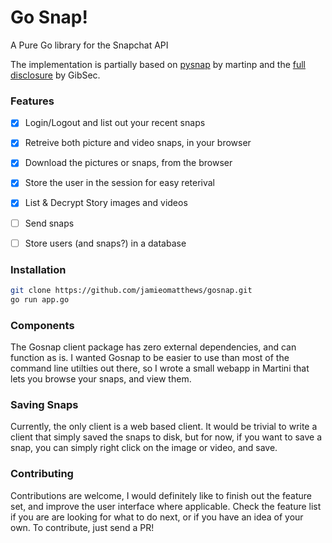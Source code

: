 # Go Snap!

A Pure Go library for the Snapchat API

The implementation is partially based on [pysnap](https://github.com/martinp/pysnap) by martinp and the [full disclosure](http://gibsonsec.org/snapchat/fulldisclosure/) by GibSec.


### Features

* [x] Login/Logout and list out your recent snaps
* [x] Retreive both picture and video snaps, in your browser
* [x] Download the pictures or snaps, from the browser
* [x] Store the user in the session for easy reterival
* [x] List & Decrypt Story images and videos
* [ ] Send snaps
* [ ] Store users (and snaps?) in a database

 
### Installation

```bash
git clone https://github.com/jamieomatthews/gosnap.git
go run app.go
```

### Components

The Gosnap client package has zero external dependencies, and can function as is.  I wanted Gosnap to be easier to use than most of the command line utilties out there, so I wrote a small webapp in Martini that lets you browse your snaps, and view them.

### Saving Snaps

Currently, the only client is a web based client.  It would be trivial to write a client that simply saved the snaps to disk, but for now, if you want to save a snap, you can simply right click on the image or video, and save.

### Contributing

Contributions are welcome, I would definitely like to finish out the feature set, and improve the user interface where applicable.  Check the feature list if you are are looking for what to do next, or if you have an idea of your own.  To contribute, just send a PR!